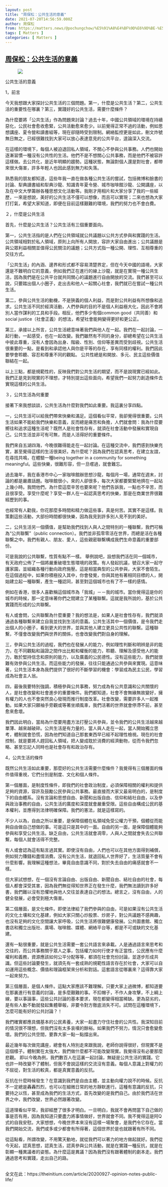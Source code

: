 ```yaml
---
layout: post
title: "周保松：公共生活的意義"
date: 2021-07-20T14:56:59.000Z
author: 周保松
from: https://matters.news/@pochungchow/%E5%91%A8%E4%BF%9D%E6%9D%BE-%E5%85%AC%E5%85%B1%E7%94%9F%E6%B4%BB%E7%9A%84%E6%84%8F%E7%BE%A9-bafyreierou44wpaouhb2wtq6wf7ebedycsdh3t4esbcxfy7wa776nqfqka
tags: [ Matters ]
categories: [ Matters ]
---
```

<!--1626793019000-->
[周保松：公共生活的意義](https://matters.news/@pochungchow/%E5%91%A8%E4%BF%9D%E6%9D%BE-%E5%85%AC%E5%85%B1%E7%94%9F%E6%B4%BB%E7%9A%84%E6%84%8F%E7%BE%A9-bafyreierou44wpaouhb2wtq6wf7ebedycsdh3t4esbcxfy7wa776nqfqka)
------

<div>
<figure class="image"><img src="https://assets.matters.news/embed/e58fe599-7983-472d-aee3-377964932c04.jpeg" data-asset-id="e58fe599-7983-472d-aee3-377964932c04" referrerpolicy="no-referrer"><figcaption><span></span></figcaption></figure><p>公共生活的意義</p><p>1，前言</p><p>今天我想跟大家探討公共生活的三個問題。第一，什麼是公共生活？第二，公共生活的重要性在哪裏？第三，實踐好的公共生活，需要什麼條件？</p><p>為什麼要將「公共生活」作為問題來討論？過去十年，中國公共領域的環境在持續惡化，公民社會愈收愈緊，公共活動愈來愈少。以前覺得正常不過的活動，例如思想講座、夏令營和讀書組等，現在卻隨時受到限制。網絡監控更是如此，刪文炸號無日無之，已經很難找到大家可以放心表達意見的公共平台，遑論深入交流。</p><p>在這樣的環境下，每個人被迫退回私人領域，不關心不參與公共事務。人們也開始逐漸習慣一種沒有公共性的生活。他們不是不想關心公共事務，而是他們不被容許這樣做。去公共化，是近年明顯的趨勢。這種狀態，無論對個人還是對社會，都帶來很大傷害，許多年輕人也因此感到無力和失落。</p><p>熟悉我的朋友都知道，這些年我一直在做各種公共生活的嘗試，包括微博和臉書的討論、犁典讀書組和犁典沙龍、知識青年夏令營、城市咖啡館沙龍、公開講座，以及在中文大學籌辦各種思想文化活動等。我剛才用相片和大家分享了我的一些經歷，一來是想說，美好的公共生活不僅可以想像，而且可以實現；二來也想為大家打打氣，希望大家知道，即便在目前這樣艱難的環境，我們的努力也不會白費。　　　</p><p>２，什麼是公共生活</p><p>首先，什麼是公共生活？公共生活有三個重要面向。</p><p>第一，公共生活指的是人們在公共領域就公共議題以公共方式參與和實踐的生活。公共領域相對於私人領域，原則上向所有人開放，容許大家自由進出；公共議題是與公眾利益相關並值得公民關注的議題；公共方式指一種公開、理性、互相尊重的交往方式。</p><p>「公共生活」的內涵、邊界和形式都不容易清楚界定，但在今天中國的語境，大家還是不難明白它的意義，例如我們正在進行的線上沙龍，就是在實現一種公共生活，因為我們是在公共平台就共同關心的議題進行自由開放的交流。我們甚至可以說，只要踏出個人小圈子，走出去和他人一起關心社會，我們就已在嘗試一種公共生活。</p><p>第二，參與公共生活的動機，不是狹義的個人利益，而是對公共利益有所想像和追求。公共生活不同於經濟活動，人們參與的目的不是個人利益極大化，因此不會將別人當作謀利的工具和手段。相反，他們多少有個common good（共同善）和social justice（社會正義）的想法，希望社會能夠變得更好和更公正。</p><p>第三，承接以上所言，公共生活總意味著我們與他人在一起。我們在一起討論，一起行動，一起感受，也在一起改變。我們雖然有不同的身分，卻總希望在公共生活中彼此尊重，沒有人會因為出身、階級、性別、信仰等差異而受到歧視。公共生活很重要的一點，是看到和承認他人與你是平等的存在，享有同樣的權利。我們因此要學會聆聽、容忍和尊重不同的觀點。 公共性總是和開放、多元、民主這些價值聯結在一起。 </p><p>以上三點，都是規範性的，反映我們對公共生活的期望，而不是說現實已經如此。我們正是見到現實的不理想，才特別提出這些面向，希望我們一起努力創造條件去實現這樣的公共生活。</p><p>３，公共生活為何重要</p><p>接著下來我想談談，公共生活為什麼對我們如此重要。我這裏分享四點。</p><p>一，公共生活可以給我們帶來快樂和滿足。這個看似平常，我卻覺得很重要。公共生活如果不能給我們快樂和意義，反而總是痛苦和負擔，人們就會問：我為什麼要嚮往和追求這種生活呢？既然人是社會性存有，就須在社會活動中發展和實現自己。公共生活並非可有可無，而是人活得好的重要條件。</p><p>我們來自五湖四海，今晚很難得能走在一起討論。在這種交流中，我們感到快樂充實，甚至覺得這樣的生活很美好。為什麼呢？因為我們在認真思考，在建立友誼，在尋找共鳴，在體驗一種being together in a community for something meaningful。這些快樂，很難形容，但一旦嚐過，就會難忘。</p><p>過去幾年，我在香港市中心一家咖啡館辦思想沙龍，每個月一場，通常在週末，討論的都是嚴肅話題。咖啡館很小，來的人卻很多，每次大家都要緊緊地擠在一起站上幾小時。我問他們，為什麼這麼辛苦也要來呢？他們告訴我，一點也不辛苦，而且很享受。享受什麼呢？享受一群人在一起認真思考的快樂，那是在商業世界很難經歷到的事。</p><p>也經常有人勸我，你花那麼多時間和精力做這些事，真是何苦。其實不是這樣。我策劃這些活動，大部份時間都很快樂，因為我見到許多別人見不到的美好。</p><p>二，公共生活另一個價值，是幫助我們找到人與人之間特別的一種聯繫，我們可稱為“公共聯繫”（public connection）。我們並非孤零零活在世界，而總是活在各種聯繫之中。我們有親人、朋友、愛人，這些親密聯繫構成我們生命意義的重要部份。</p><p>可是我說的公共聯繫，性質有點不一樣。 舉例說吧，設想我們活在同一個城市，有天政府公佈了一個將嚴重破壞生態環境的政策。有人發起抗議，號召大家一起守護家園，並組織各種行動向政府施壓。這是相當典型的公共參與，大家不會陌生。在這個過程中，如果你積極投入其中，你會發覺，你與其他有著相同目標的人，開始建立起一種聯繫，產生一種認同，甚至對這個城市也有了不一樣的感情。</p><p>例如在香港，很多人喜歡稱這個城市為「我城」－－我的城市。當你覺得這是你的城市的時候，那一定意味著你們之間建立了某種聯繫。這就是我所說的，基於公共實踐而形成的公共聯繫。</p><p>有人或會問，公共聯繫為什麼重要？我的想法是，如果人是社會性存有，我們就須通過各種聯繫來建立自我並找到生活的意義。公共生活其中一個價值，是令我們走出個人的小圈子，看到更大的世界，並與其他人建立更具公共性的聯繫。這種聯繫，不僅會改變我們與世界的關係，也會改變我們對自身的理解。</p><p>三，參與公共生活的過程，我們也在發展人的能力，例如理性判斷和明辨是非的能力，在不同觀點和論證之間作出比較和權衡的能力，聆聽、理解及感受他人的能力，敢於堅持信念和原則的能力，以及廣義的公民德性。沒有這些能力，我們就很難有效參與公共生活。而這些能力的發展，往往只能通過公共參與來實現。這意味著，公共生活本身為我們提供了很好的不斷學習的機會：學習成為民主公民，學習成為社會主人翁。</p><p>四，最後我要特別強調，積極參與公共事務，努力成為有公共意識和公共關懷的人，是社會改變和社會進步的重要條件。我們都知道，社會不會無緣無故變好，擁有權力的人也不會突然良心發現而推行制度改革。社會改變，需要許多人一起推動。如果大家只願袖手旁觀或等著坐順風車，我們活著的世界就會停滯不前，甚至愈來愈壞。</p><p>我們因此明白，當局為什麼要用盡方法打壓公共參與，並令我們的公共生活越來越單薄、越來越破碎。公共生活是有力量的，當人與人走在一起，當人開始獨立思考，體制就會恐慌，因為他們知道自己那套東西早已經不起理性檢視。現在的社會控制，就是要將人趕回私人領域，把人變成耽於消費的經濟動物，從而令我們忽略、甚至忘記人同時也是社會存有和政治存有。</p><p>4，公共生活的條件</p><p>既然公共生活如此重要，那麼好的公共生活需要什麼條件？我覺得有三個層面的條件值得重視，它們分別是制度、文化和個人條件。</p><p>第一個層面，是制度性條件，即我們的社會政治制度，必須保障相關的權利和提供足夠的資源，容許及鼓勵公民參與公共事務。最直接而大家又最易明白的，是制度下的自由體系。沒有言論和思想自由、新聞和出版自由、信仰和結社自由，以及參與政治事務的自由，公共生活的廣度和深度就會嚴重受限。這些自由構成公民的基本權利，並應得到法律明確保障。我們的憲法，就是這樣寫的。</p><p>不少人以為，自由之所以重要，是保障個體在私領域免受公權力干預，個體從而能夠自由做自己想做的事。可是這只是其中的一面。自由的另一面，是保障個體能夠參與和享受公共生活。缺乏自由，公共生活就會凋零，人與人之間就會失去公共聯繫，每個人就會活得不完整。</p><p>有人或會認為這有點言過其實。即使沒有自由，人們也可以在其他方面得到補償，例如努力賺錢和盡情消費。沒有公共生活，就退回私人世界好了，生活質量不會有什麼影響。我理解這種想法，畢竟自由意識不同，對於失去自由的痛感就會不一樣。</p><p>但大家試想想，在一個沒有言論自由、出版自由、新聞自由、結社自由的社會，每個人都會深受其害，因為我們無從得知世界正在發生什麼，我們無法讀到許多好書，我們難以沒有恐懼地與他人交往並表達自己的想法。總言之，沒有自由，人的健全發展，必會受到極大傷害。</p><p>第二個層面，是文化條件。即使法律給了我們參與的自由，可是如果沒有公共生活的文化土壤和文化基建，例如大家只關心炒股票、炒房子，對公共議題不感興趣，也沒有足夠的文化空間讓大家呼吸，公共生活將很難健康發展。公共圖書館、獨立書店和獨立出版社、廣場、咖啡館、媒體、網絡平台等，都是不可或缺的文化基建。</p><p>還有一點很重要，就是公共生活需要一套公共語言來承載。人是通過語言來思考和交往的，而公共事務關乎眾人之事，包括權力如何行使才有正當性，公民應有什麼權利和義務，資源應該如何公平分配等等，都須在社會充份討論，並逐步形成共識。但這些討論要發生，就須先有一套成熟的規範性語言存在於社會，大家可以自如運用這些概念、價值和理論框架來分析和對話。這套語言從哪裏來？這得靠大家一起來努力。</p><p>第三個層面，是個人條件。這點大家應該不難理解。只要大家上過微博，都知道要在那裏進行有意義的討論，是多麼艱難的事。不扣帽子，不作人身攻擊，不上綱上線，要以事論事，這些公共討論的基本要求，現在都變得相當稀缺。更為惡劣的，是有些人動不動就發起集體舉報，非要令對方徹底消失不可。試問在這種環境下，怎麼可能有好的公共討論？！</p><p>我們確實都應具備基本的公民素養，大家一起盡力守住社會的公共性。我深知目前的情況很不理想，但我們沒有太多哀嘆的餘裕。如果我們不努力，情況只會愈變愈壞。我們的公共空間，要靠大家一點一點撐出來。</p><p>最近幾年每次做完講座，總會有人特別走來跟我說，老師你說得很好，但現實不是這個樣子。體制實在太強大，我們做什麼都不可能改變現實。我覺得沒有必要那麼悲觀。 即以今晚為例，我們數百人在這裏一起討論，無疑是公共生活的實踐。它也許一時改變不了體制，但我不會說這樣的交流沒有意義。每個人意識上對權力的不屈從，對生活的較真，都是真實意義的反抗。</p><p>反抗在什麼時候發生？在意識到我們是自由主體，並主動向權力說不的時候。反抗不一定總是轟轟烈烈，也可以在細微日常的地方靜默進行。這種有意識的反抗，只要持之以恆，甚至成為我們的生活方式，首先改變的是我們自己。由於我們活在世界之中，我們改變，世界必然跟著改變。</p><p>這道理看似平常，我卻經歷了很多才明白。一旦明白，我就不會再問當下自己做的事是否有用，因為我知道只要盡力將事情做好，世界就會不同。我不覺得這是阿Q式的自我安慰。大家想想，今晚世界本來沒有這樣一場聚會，是我們令它存在。當我們開始交流，我們或多或少都會有所得著，這個世界於是也就跟著有所不同。</p><p>從這點看，所謂改變，不用驚天動地，就從我們可以著力的地方做起就好。我們從今天起，認真思想，認真生活，認真參與公共活動，就是在實踐一種反抗，就是在彰顯一種異議者的姿態。為什麼這是異議？因為我們沒有跟著體制的劇本走。我們通過思考和實踐，走出自己的路。<br class="smart"></p><p><br class="smart">全文在此：https://theinitium.com/article/20200927-opinion-notes-public-life/<br class="smart"></p>
</div>
